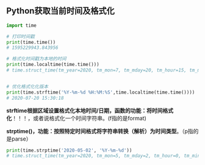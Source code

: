 ## Python获取当前时间及格式化

```python
import time

# 打印时间戳
print(time.time())
# 1595229943.843956

# 格式化时间戳为本地的时间
print(time.localtime(time.time()))
# time.struct_time(tm_year=2020, tm_mon=7, tm_mday=20, tm_hour=15, tm_min=25, tm_sec=54, tm_wday=0, tm_yday=202, tm_isdst=0)


# 优化格式化化版本
print(time.strftime('%Y-%m-%d %H:%M:%S',time.localtime(time.time())))
# 2020-07-20 15:30:18
```


**strftime根据区域设置格式化本地时间/日期，函数的功能：将时间格式化**！！！，或者说格式化一个时间字符串。(f指的是format)


**strptime()，功能：按照特定时间格式将字符串转换（解析）为时间类型**。（p指的是parse）



```python
print(time.strptime('2020-05-02', '%Y-%m-%d'))
# time.struct_time(tm_year=2020, tm_mon=5, tm_mday=2, tm_hour=0, tm_min=0, tm_sec=0, tm_wday=5, tm_yday=123, tm_isdst=-1)
```